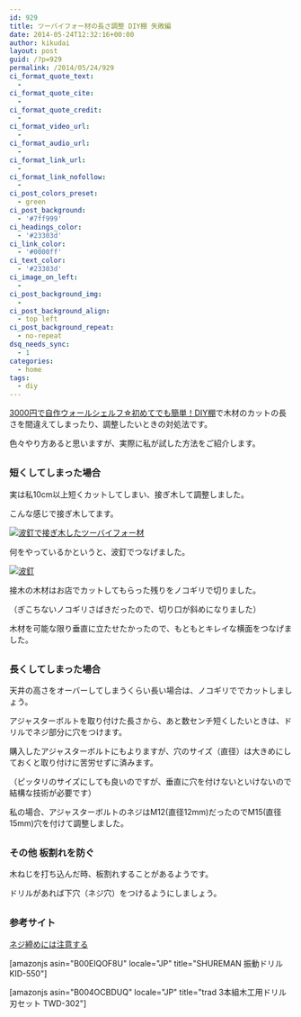 ```yaml
---
id: 929
title: ツーバイフォー材の長さ調整 DIY棚 失敗編
date: 2014-05-24T12:32:16+00:00
author: kikudai
layout: post
guid: /?p=929
permalink: /2014/05/24/929
ci_format_quote_text:
  - 
ci_format_quote_cite:
  - 
ci_format_quote_credit:
  - 
ci_format_video_url:
  - 
ci_format_audio_url:
  - 
ci_format_link_url:
  - 
ci_format_link_nofollow:
  - 
ci_post_colors_preset:
  - green
ci_post_background:
  - '#7ff999'
ci_headings_color:
  - '#23303d'
ci_link_color:
  - '#0000ff'
ci_text_color:
  - '#23303d'
ci_image_on_left:
  - 
ci_post_background_img:
  - 
ci_post_background_align:
  - top left
ci_post_background_repeat:
  - no-repeat
dsq_needs_sync:
  - 1
categories:
  - home
tags:
  - diy
---
```

[3000円で自作ウォールシェルフ☆初めてでも簡単！DIY棚](/post/may-20-2014_01)で木材のカットの長さを間違えてしまったり、調整したいときの対処法です。
  
<!--more-->

色々やり方あると思いますが、実際に私が試した方法をご紹介します。

<h3 style="margin-top: 30px;">
  短くしてしまった場合
</h3>

実は私10cm以上短くカットしてしまい、接ぎ木して調整しました。
  
こんな感じで接ぎ木してます。

[<img src="/wp-content/uploads/2014/05/IMG_20140522_091630-300x280.jpg" alt="波釘で接ぎ木したツーバイフォー材" class="aligncenter size-medium wp-image-932" srcset="/wp-content/uploads/2014/05/IMG_20140522_091630-300x280.jpg 300w, /wp-content/uploads/2014/05/IMG_20140522_091630-1024x957.jpg 1024w, /wp-content/uploads/2014/05/IMG_20140522_091630.jpg 1483w" sizes="(max-width: 300px) 100vw, 300px" />](/wp-content/uploads/2014/05/IMG_20140522_091630.jpg)

何をやっているかというと、波釘でつなげました。
  
[<img src="/wp-content/uploads/2014/05/IMG_20140522_092213-241x300.jpg" alt="波釘" class="aligncenter size-medium wp-image-934" srcset="/wp-content/uploads/2014/05/IMG_20140522_092213-241x300.jpg 241w, /wp-content/uploads/2014/05/IMG_20140522_092213-822x1024.jpg 822w, /wp-content/uploads/2014/05/IMG_20140522_092213.jpg 1234w" sizes="(max-width: 241px) 100vw, 241px" />](/wp-content/uploads/2014/05/IMG_20140522_092213.jpg)
  
接木の木材はお店でカットしてもらった残りをノコギリで切りました。
  
（ぎこちないノコギリさばきだったので、切り口が斜めになりました）

木材を可能な限り垂直に立たせたかったので、もともとキレイな横面をつなげました。

<h3 style="margin-top: 30px;">
  長くしてしまった場合
</h3>

天井の高さをオーバーしてしまうくらい長い場合は、ノコギリででカットしましょう。
  
アジャスターボルトを取り付けた長さから、あと数センチ短くしたいときは、ドリルでネジ部分に穴をつけます。
  
購入したアジャスターボルトにもよりますが、穴のサイズ（直径）は大きめにしておくと取り付けに苦労せずに済みます。
  
（ピッタリのサイズにしても良いのですが、垂直に穴を付けないといけないので結構な技術が必要です）
  
私の場合、アジャスターボルトのネジはM12(直径12mm)だったのでM15(直径15mm)穴を付けて調整しました。

<h3 style="margin-top: 30px;">
  その他 板割れを防ぐ
</h3>

木ねじを打ち込んだ時、板割れすることがあるようです。
  
ドリルがあれば下穴（ネジ穴）をつけるようにしましょう。

<h3 style="margin-top: 30px;">
  参考サイト
</h3>

<a href="http://diypapa.web.fc2.com/a_load_04.html" target="_blank" rel="nofollow">ネジ締めには注意する</a>

[amazonjs asin="B00EIQOF8U" locale="JP" title="SHUREMAN 振動ドリル KID-550"]
  
[amazonjs asin="B004OCBDUQ" locale="JP" title="trad 3本組木工用ドリル刃セット TWD-302"]
